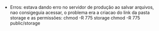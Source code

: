 - Erros: estava dando erro no servidor de produção ao salvar arquivos, nao consigeguia acessar, o problema era a criacao do link da pasta storage e as permissões:
chmod -R 775 storage
chmod -R 775 public/storage